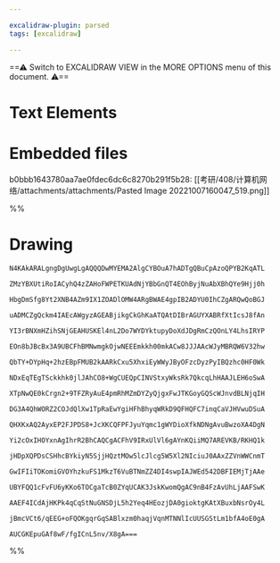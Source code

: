 ```yaml
---

excalidraw-plugin: parsed
tags: [excalidraw]

---
```

==⚠  Switch to EXCALIDRAW VIEW in the MORE OPTIONS menu of this document. ⚠==


# Text Elements

# Embedded files
b0bbb1643780aa7ae0fdec6dc6c8270b291f5b28: [[考研/408/计算机网络/attachments/attachments/Pasted Image 20221007160047_519.png]]

%%
# Drawing
```compressed-json
N4KAkARALgngDgUwgLgAQQQDwMYEMA2AlgCYBOuA7hADTgQBuCpAzoQPYB2KqATL

ZMzYBXUtiRoIACyhQ4zZAHoFWPETKUAdNjYBbGnQT4EOhByjNuAbXBhQYe9Hjj0h

HbgDmSfg8Yt2XNB4AZm9IX1ZOADlOMW4ARgBWAE4gpIB2ADYU0IhCZgARQwQoBGJ

uADMCZgQckm4IAEcAWgyzAGEABjikgCkGhKaATQAtDIBrAGUYXABRfXtIcsJ8fAn

YI3rBNXmHZihSNjGEAHUSKEl4nL2Do7WYDYktupyDoXdJDgRmCzQOnLY4LhsIRYP

EOn8bJBcBx3A9UBCFhBMNwmgkOjwNEEEmkkh00mkACw8JJJAAcWJyMBRQW6V32hw

QbTY+DYpHq+2hzEBpFMUB2kAARkCxu5XhxiEyWWyJByOFzcDyzPyIBQzhc0HF0Wk

NDxEqTEgTSckkhk0jlJAhCO8+WgCUEQpCINVStxyWksRk7QkcqLhHAAJLEH6oSwA

XTpNwQE0kCrgn2+9TFZRyAuE4pmRhMZmDYZyQjgxFwJTKGoyGQScWJnvdBLNjqIH

DG3A4QhWORZ2COJdQlXw1TpRaEwYgiHFhBhyqWRkD9QFHQFC7inqCaVJHVwuDSuA

QHXKxAQ2AyxEP2FJPDS8+JcXKCQFPFJyuYqmc1gWYDioXfkNDNgAvuBwzoXA4DgN

Yi2cOxIHOYxnAgIhrR2BhCAQCgACFhV9IRxUlVl6gAYnKQiiMQ7AREVKB/RKHQ1k

jHDpXQPDsCSHhcBYkiyN5SjjHQztMOw5lcJlcg5W5Xl2NIciuJ0AAxZZVnWWCnmT

GwIFIiTOKomiGVOYhzkuFS1MkzT6VuBTNmZZ4DI4swpIAJWEd542DBFIEMjTjAAe

UBYFQQ1cFvFU6yKKo6TOCgaTcB0ZYqUCAK3JskKwomQgAC9nB4FzAvUhLjAAFSwK

AAEF4ICdAjHKPk4qCqStNuGNSDjL5h2Yeq4HEozjDA0gioktgKAtXBuxbNsrOy4L

jBmcVCt6/qEEG+oFQOKgqrGqSABlxzm0haqjVqnMTNNlIcUUSGStLm1bfA4oE0gA

AUCGKEpuGAf8wF/fgICnL5nv/X8gA===
```
%%